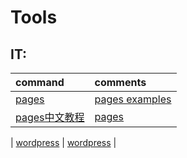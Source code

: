 # Tools
## IT:

| command | comments |
| :- | :- | 
| [pages](https://pages.github.com/) | [pages examples](https://github.com/collections/github-pages-examples) |
| [pages中文教程](https://cloud.tencent.com/developer/news/164371) | [pages](https://wordpress.org/) |

| [wordpress](https://wordpress.org/) | [wordpress](https://wordpress.org/) |
